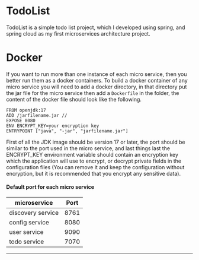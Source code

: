 # TodoList
TodoList is a simple todo list project, which I developed using spring, and spring cloud as my first microservices architecture project.
# Docker
If you want to run more than one instance of each micro service, then you better run them as a docker containers.
To build a docker container of any micro service you will need to add a docker directory, in that directory put the jar file for the micro service then add a ```Dockerfile``` in the folder, the content of the docker file should look like the following.
```
FROM openjdk:17
ADD /jarfilename.jar //
EXPOSE 8080
ENV ENCRYPT_KEY=your encryption key
ENTRYPOINT ["java", "-jar", "jarfilename.jar"]
```
First of all the JDK image should be version 17 or later, the port should be similar to the port used in the micro service, and last things last the ENCRYPT_KEY environment variable should contain an encryption key which the application will use to encrypt, or decrypt private fields in the configuration files (You can remove it and keep the configuration without encryption, but it is recommended that you encrypt any sensitive data).
#### Default port for each micro service
microservice|Port
------------|----
discovery service|8761
config service|8080
user service|9090
todo service|7070
***
